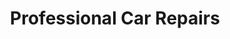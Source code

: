 ---
title: "Professional Car Repairs"
url: /silver-spring/professional-car-repairs/
shop: car repair
---